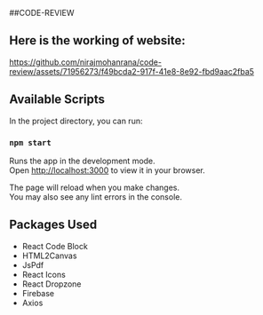 ##CODE-REVIEW

## Here is the working of website:
https://github.com/nirajmohanrana/code-review/assets/71956273/f49bcda2-917f-41e8-8e92-fbd9aac2fba5

## Available Scripts

In the project directory, you can run:

### `npm start`

Runs the app in the development mode.\
Open [http://localhost:3000](http://localhost:3000) to view it in your browser.

The page will reload when you make changes.\
You may also see any lint errors in the console.

## Packages Used
- React Code Block
- HTML2Canvas
- JsPdf
- React Icons
- React Dropzone
- Firebase
- Axios
